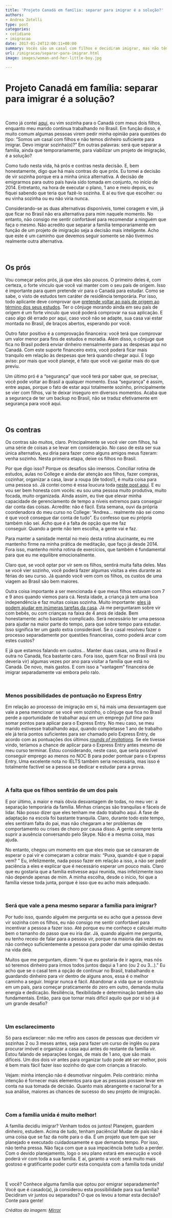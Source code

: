 ```yaml
---
title: 'Projeto Canadá em família: separar para imigrar é a solução?'
authors:
- Andrea Zotelli
type: post
categories:
- cotidiano
- imigracao
date: 2017-01-24T12:00:11+00:00
summary: Vocês são um casal com filhos e decidiram imigrar, mas não têm dinheiro para que toda a família vá junta. Será que separar para imigrar é uma boa opção? Vou compartilhar aqui com vocês minha opinião sobre este assunto, depois de mais de 1 ano morando aqui sozinha aqui no Canadá com meus dois filhos, enquanto meu marido continua no Brasil.
url: /imigracao/separar-para-imigrar.html
image: images/woman-and-her-little-boy.jpg

---
```

# Projeto Canadá em família: separar para imigrar é a solução?

&nbsp;

Como já contei [aqui][1], eu vim sozinha para o Canadá com meus dois filhos, enquanto meu marido continua trabalhando no Brasil. Em função disso, é muito comum algumas pessoas virem pedir minha opinião para questões do tipo: &#8220;Somos um casal com filhos e não temos dinheiro suficiente para imigrar. Devo imigrar sozinha(o)?&#8221; Em outras palavras: será que separar a família, ainda que temporariamente, para viabilizar um projeto de imigração, é a solução?

Como tudo nesta vida, há prós e contras nesta decisão. E, bem honestamente, digo que há mais contras do que prós. Eu tomei a decisão de vir sozinha porque era a minha única alternativa. A decisão de emigrarmos para outro país havia sido tomada em conjunto, no início de 2014. Entretanto, na hora de executar o plano, 1 ano e meio depois, eu fiquei sabendo que teria que fazê-lo sozinha. E aí eu tive que escolher: ou eu vinha sozinha ou eu não viria nunca.

Considerando-se as duas alternativas disponíveis, tomei coragem e vim, já que ficar no Brasil não era alternativa para mim naquele momento. No entanto, não consigo me sentir confortável para recomendar a ninguém que faça o mesmo. Não acredito que separar a família temporariamente em função de um projeto de imigração seja a decisão mais inteligente. Acho que este é um caminho que devemos seguir somente se não tivermos realmente outra alternativa.

&nbsp;

## Os prós

Vou começar pelos prós, já que eles são poucos. O primeiro deles é, com certeza, o forte vínculo que você vai manter com o seu país de origem. Isso é importante para quem pretende vir para o Canadá para estudar. Como se sabe, o visto de estudos tem caráter de residência temporária. Por isso, todo aplicante deve comprovar que [pretende voltar ao país de origem ao término dos seus estudos][2]. Ter o cônjuge morando ainda em seu país de origem é um forte vínculo que você poderá comprovar na sua aplicação. E caso algo dê errado por aqui, caso você não se adapte, sua casa vai estar montada no Brasil, de braços abertos, esperando por você.

Outro fator positivo é a comprovação financeira: você terá que comprovar um valor menor para fins de estudos e moradia. Além disso, o cônjuge que fica no Brasil poderá enviar dinheiro mensalmente para as despesas aqui no Canadá. Com este suporte financeiro extra, você poderá ficar mais tranquilo em relação às despesas que terá quando chegar aqui. E logo aviso: por mais que você planeje, é fato que você vai gastar mais do que previu.

Um último pró é a “segurança” que você terá por saber que, se precisar, você pode voltar ao Brasil a qualquer momento. Essa “segurança” é assim, entre aspas, porque o fato de estar aqui totalmente sozinho, principalmente se vier com filhos, vai te deixar inseguro em diversos momentos. Acaba que a segurança de ter um backup no Brasil, não se traduz efetivamente em segurança para você aqui.

&nbsp;

## Os contras

Os contras são muitos, claro. Principalmente se você vier com filhos, há uma série de coisas a se levar em consideração. No caso de esta ser sua única alternativa, eu diria para fazer como alguns amigos meus fizeram: venha sozinho. Nesta primeira etapa, deixe os filhos no Brasil.

Por que digo isso? Porque os desafios são imensos. Conciliar rotina de estudos, aulas no College e ainda dar atenção aos filhos, fazer compras, cozinhar, organizar a casa, lavar a roupa (de todos!), é muita coisa para uma pessoa só. Já contei como é essa loucura toda [neste post aqui][3]. E eu vou ser bem honesta com vocês: eu sou uma pessoa muito produtiva, muito focada, muito organizada. Ainda assim, eu tive que elevar minha capacidade de gerenciamento de tempo a níveis extremos para conseguir dar conta das coisas. Acredite: não é fácil. Esta semana, ouvi da própria coordenadora do meu curso no College: “Andrea&#8230; realmente não sei como é que você consegue dar conta de tudo”. Eu confesso que eu própria também não sei. Acho que é a falta de opção que me faz conseguir. Quando a gente não tem escolha, a gente vai e faz.

Para manter a sanidade mental no meio desta rotina alucinante, eu me mantenho firme na minha prática de meditação, que faço já desde 2014. Fora isso, mantenho minha rotina de exercícios, que também é fundamental para que eu me equilibre emocionalmente.

Claro que, se você optar por vir sem os filhos, sentirá muita falta deles. Mas se você vier sozinho, você poderá fazer algumas visitas a eles durante as férias do seu curso. Já quando você vem com os filhos, os custos de uma viagem ao Brasil são bem maiores.

Outra coisa importante a ser mencionada é que meus filhos estavam com 7 e 9 anos quando viemos para cá. Nesta idade, a criança já tem uma boa independência e faz muitas coisas sozinha. Muito importante: [eles já podem ajudar em inúmeras tarefas da casa][4]. Já me perguntaram sobre vir com bebês, ou com crianças na faixa de 4 anos de idade. Bem honestamente: acho bastante complicado. Será necessário ter uma pessoa para ajudar na maior parte do tempo, para que sobre tempo para estudar. Isso significa ter um gasto extra considerável. Se o casal resolveu fazer o processo separadamente por questões financeiras, como poderá arcar com estes custos?

E já que estamos falando em custos&#8230; Manter duas casas, uma no Brasil e outra no Canadá, fica bastante caro. Fora isso, quem ficar no Brasil virá (ou deveria vir) algumas vezes por ano para visitar a família que está no Canadá. De novo, mais gastos. E com isso a “vantagem” financeira de imigrar separadamente vai embora pelo ralo.

&nbsp;

### Menos possibilidades de pontuação no Express Entry

Em relação ao processo de imigração em si, há mais uma desvantagem que vale a pena mencionar: se você vem sozinho, o cônjuge que fica no Brasil perde a oportunidade de trabalhar aqui em um emprego _full time_ para somar pontos para aplicar para o Express Entry. No meu caso, se meu marido estivesse trabalhando aqui, quando completasse 1 ano de trabalho ele já teria pontos suficientes para ser chamado pelo Express Entry, de acordo com as pontuações dos últimos [_rounds of invitations_][5]. Se ele tivesse vindo, teríamos a chance de aplicar para o Express Entry antes mesmo de meu curso terminar. Estou considerando, neste caso, que seria possível conseguir emprego ao menos no NOC B para poder pontuar para o Express Entry. Uma excelente nota no IELTS também seria necessária, mas isso é totalmente factível se a pessoa se dedicar e estudar para a prova.

&nbsp;

### A falta que os filhos sentirão de um dos pais

E por último, a maior e mais óbvia desvantagem de todas, no meu ver: a separação temporária da família. Minhas crianças são tranquilas e fáceis de lidar. Não posso dizer que eles tenham me dado trabalho aqui. A fase de adaptação na escola foi bastante tranquila. Claro, durante todo este tempo, eles sentiram falta do pai, mas não chegaram a ter problemas de comportamento ou crises de choro por causa disso. A gente sempre tenta suprir a ausência conversando pelo Skype. Não é a mesma coisa, mas ajuda.

No entanto, chegou um momento em que eles meio que se cansaram de esperar o pai vir e começaram a cobrar mais: “Puxa, quando é que o papai vem? ” Eu, infelizmente, nada posso fazer em relação a isso, a não ser pedir paciência a eles e explicar que é necessário esperar um pouco mais. Claro que eu gostaria que a família estivesse aqui reunida, mas infelizmente isso não depende apenas de mim. A minha escolha, desde o início, foi que a família viesse toda junta, porque é isso que eu acho mais adequado.

&nbsp;

### Será que vale a pena mesmo separar a família para imigrar?

Por tudo isso, quando alguém me pergunta se eu acho que a pessoa deve vir sozinha com os filhos, eu não consigo me sentir confortável para incentivar a pessoa a fazer isso. Até porque eu me conheço e calculei muito bem o tamanho do passo que eu iria dar. Já, quando alguém me pergunta, eu tenho receio de falar para a pessoa vir, porque na maioria das vezes eu não conheço suficientemente a pessoa para poder dar uma opinião destas na vida dela.

Muitos que me perguntam, dizem: &#8220;é que eu gostaria de ir agora, mas nós só teremos dinheiro para irmos todos juntos daqui a 1 ano (ou 2 ou 3&#8230;).” Eu acho que se o casal tem a opção de continuar no Brasil, trabalhando e guardando dinheiro para vir dentro de alguns anos, essa é o melhor caminho a seguir. Imigrar nunca é fácil. Abandonar a vida que se construiu em um país, para começar praticamente do zero em outro, demanda muita energia e dedicação. Resiliência, flexibilidade e determinação também são fundamentais. Então, para que tornar mais difícil aquilo que por si só já é um grande desafio?

&nbsp;

### Um esclarecimento

Só para esclarecer: não me refiro aos casos de pessoas que decidem vir sozinhas 2 ou 3 meses antes, seja para fazer um curso de inglês ou para procurar imóvel e organizar a casa aqui antes do restante da família vir. Estou falando de separações longas, de mais de 1 ano, que são mais difíceis. Um dos dois vir antes para organizar tudo pode até ser melhor, pois é bem mais fácil fazer isso sozinho do que com crianças a tiracolo.

Vejam: minha intenção não é desmotivar ninguém. Pelo contrário: minha intenção é fornecer mais elementos para que as pessoas possam levar em conta na sua tomada de decisão. Quanto mais abrangente e racional for a sua análise, maiores as chances de sucesso do seu projeto de imigração.

&nbsp;

### Com a família unida é muito melhor!

A família decidiu imigrar? Venham todos os juntos! Planejem, guardem dinheiro, estudem. Acima de tudo, tenham paciência! Mudar de país não é uma coisa que se faz da noite para o dia. É um projeto que tem que ser planejado e executado cuidadosamente e que demanda tempo. Por isso, não tenha pressa. Não faça com que a sua impaciência bote tudo a perder. Com o devido planejamento, logo o seu plano estará em execução e você poderá vir com toda a sua família. E aí, garanto a você: será muito mais gostoso e gratificante poder curtir esta conquista com a família toda unida!

&nbsp;

E você? Conhece alguma família que optou por emigrar separadamente? Você que é casado(a), já considerou esta possibilidade para sua família? Decidiram vir juntos ou separados? O que os levou a tomar esta decisão? Conte para gente!

<span style="font-size: 10pt"><em>Créditos da imagem: <a href="http://i2.mirror.co.uk/incoming/article8047852.ece/ALTERNATES/s615/woman-and-her-little-boy.jpg">Mirror</a></em></span>

 [1]: https://www.canadaagora.com/andreazotelli/sozinha-com-dois-filhos-no-canada.html
 [2]: http://www.cic.gc.ca/english/study/institutions/intent.asp
 [3]: http://www.canadaagora.com/andreazotelli/sozinha-com-dois-filhos-no-canada.html
 [4]: https://www.canadaagora.com/andreazotelli/rotina-mamae-estudante-no-canada.html
 [5]: http://www.cic.gc.ca/english/express-entry/rounds.asp